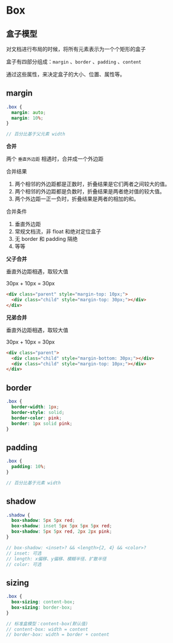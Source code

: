# Box

## 盒子模型

对文档进行布局的时候，将所有元素表示为一个个矩形的盒子

盒子有四部分组成：`margin` 、`border` 、`padding` 、`content`

通过这些属性，来决定盒子的大小、位置、属性等。

## margin

```scss
.box {
  margin: auto;
  margin: 10%;
}

// 百分比基于父元素 width
```

**合并**

两个 `垂直外边距` 相遇时，合并成一个外边距

合并结果

1. 两个相邻的外边距都是正数时，折叠结果是它们两者之间较大的值。
2. 两个相邻的外边距都是负数时，折叠结果是两者绝对值的较大值。
3. 两个外边距一正一负时，折叠结果是两者的相加的和。

合并条件

1. 垂直外边距
2. 常规文档流，非 float 和绝对定位盒子
3. 无 border 和 padding 隔绝
4. 等等

**父子合并**

垂直外边距相遇，取较大值

30px + 10px = 30px

```html
<div class="parent" style="margin-top: 10px;">
  <div class="child" style="margin-top: 30px;"></div>
</div>
```

**兄弟合并**

垂直外边距相遇，取较大值

30px + 10px = 30px

```html
<div class="parent">
  <div class="child" style="margin-bottom: 30px;"></div>
  <div class="child" style="margin-top: 10px;"></div>
</div>
```

## border

```scss
.box {
  border-width: 1px;
  border-style: solid;
  border-color: pink;
  border: 1px solid pink;
}
```

## padding

```scss
.box {
  padding: 10%;
}

// 百分比基于元素 width
```

## shadow

```scss
.shadow {
  box-shadow: 5px 5px red;
  box-shadow: inset 5px 5px 5px 5px red;
  box-shadow: 5px 5px red, 2px 2px pink;
}

// box-shadow: <inset>? && <length>{2, 4} && <color>?
// inset: 可选
// length: x偏移、y偏移、模糊半径、扩散半径
// color: 可选
```

## sizing

```scss
.box {
  box-sizing: content-box;
  box-sizing: border-box;
}

// 标准盒模型：content-box(默认值)
// content-box: width = content
// border-box: width = border + content
```
